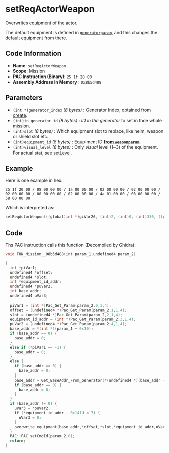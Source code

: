 # setReqActorWeapon

Overwrites equipment of the actor.

The default equipment is defined in [`generatorparam`](./guide/reference-table.md#generatorparam), and this changes the default equipment from there.

## Code Information

- **Name**: `setReqActorWeapon`
- **Scope**: Mission
- **PAC Instruction (Binary)**: `25 1f 20 00`
- **Assembly Address in Memory** : `0x8b5d488`

## Parameters

- `(int *)generator_index` *(8 bytes)* : Generator Index, obtained from [create](./create.md).
- `(int)in_generator_id` *(8 bytes)* : *ID in the generator* to set in thoe whole mission.
- `(int)slot` *(8 bytes)* : Which equipment slot to replace, like helm, weapon or shield slot etc.
- `(int)equipment_id` *(8 bytes)* : Equpiment ID [**from `weaponparam`**](./guide/reference-table.md#item-id--weaponparam-id-indexes).
- `(int)visual_level` *(8 bytes)* : Only *visual* level (1~3) of the equipment. For actual stat, see [setLevel](./setlevel.md).

## Example

Here is one example in hex:

```25 1f 20 00 / 08 00 00 00 / 1a 00 00 00 / 02 00 00 00 / 02 00 00 00 / 02 00 00 00 / 00 00 00 00 / 02 00 00 00 / 4a 01 00 00 / 08 00 00 00 / 58 00 00 00```

Which is interpreted as:

```c
setReqActorWeapon(((global)int *)giVar26, (int)2, (int)0, (int)330, ((global)int *)giVar88)
```

## Code

Ths PAC instruction calls this function (Decompiled by Ghidra):

```c
void FUN_Mission__08b5d488(int param_1,undefined4 param_2)

{
  int *piVar1;
  undefined4 *offset;
  undefined4 *slot;
  int *equipment_id_addr;
  undefined4 *puVar2;
  int base_addr;
  undefined4 uVar3;
  
  piVar1 = (int *)Pac_Get_Param(param_2,0,1,4);
  offset = (undefined4 *)Pac_Get_Param(param_2,1,1,4);
  slot = (undefined4 *)Pac_Get_Param(param_2,2,1,4);
  equipment_id_addr = (int *)Pac_Get_Param(param_2,3,1,4);
  puVar2 = (undefined4 *)Pac_Get_Param(param_2,4,1,4);
  base_addr = *(int *)(param_1 + 0x10);
  if (base_addr == 0) {
    base_addr = 0;
  }
  else if (*piVar1 == -1) {
    base_addr = 0;
  }
  else {
    if (base_addr == 0) {
      base_addr = 0;
    }
    base_addr = Get_BaseAddr_From_Generator(*(undefined4 *)(base_addr + 0x2c8), *piVar1);
    if (base_addr == 0) {
      base_addr = 0;
    }
  }
  if (base_addr != 0) {
    uVar3 = *puVar2;
    if (*equipment_id_addr - 0x141U < 7) {
      uVar3 = 0;
    }
    overwrite_equipment(base_addr,*offset,*slot,*equipment_id_addr,uVar3);
  }
  PAC::PAC_setCmdId(param_2,0);
  return;
}
```

